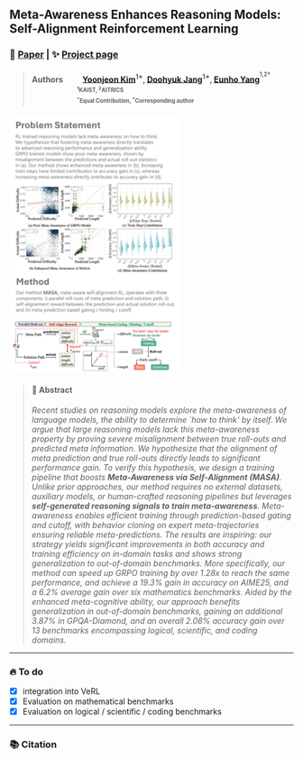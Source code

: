 ## Meta-Awareness Enhances Reasoning Models: Self-Alignment Reinforcement Learning
### 📖 [Paper]() | ✨ [Project page]()

> #### Authors &emsp;&emsp; [Yoonjeon Kim](https://akatigre.github.io/)<sup>1&#42;</sup>, [Doohyuk Jang](https://jadohu.github.io/)<sup>1&#42;</sup>, [Eunho Yang](https://scholar.google.com/citations?user=UWO1mloAAAAJ&hl=en)<sup><sup>1,2&dagger;</sup> <br> <sub> &emsp;&emsp;&emsp;&emsp;&emsp;&emsp;&emsp;&emsp; <sup>1</sup>KAIST, <sup>2</sup>AITRICS</sub> <br> <sub> &emsp;&emsp;&emsp;&emsp;&emsp;&emsp;&emsp;&emsp; <sup>&#42;</sup>Equal Contribution, <sup>&dagger;</sup>Corresponding author</sub>

<img src="./assets/teaser.png" alt="teaser" style="width:60%;"/>

> #### 🔆 Abstract
> *Recent studies on reasoning models explore the meta-awareness of language models, the ability to determine `how to think' by itself. We argue that large reasoning models lack this meta-awareness property by proving severe misalignment between true roll-outs and predicted meta information. We hypothesize that the alignment of meta prediction and true roll-outs directly leads to significant performance gain. To verify this hypothesis, we design a training pipeline that boosts ***Meta-Awareness via Self-Alignment (MASA)***. Unlike prior approaches, our method requires no external datasets, auxiliary models, or human-crafted reasoning pipelines but leverages ***self-generated reasoning signals to train meta-awareness***. Meta-awareness enables efficient training through prediction-based gating and cutoff, with behavior cloning on expert meta-trajectories ensuring reliable meta-predictions. The results are inspiring: our strategy yields significant improvements in both accuracy and training efficiency on in-domain tasks and shows strong generalization to out-of-domain benchmarks. More specifically, our method can speed up GRPO training by over 1.28x to reach the same performance, and achieve a 19.3% gain in accuracy on AIME25, and a 6.2% average gain over six mathematics benchmarks. Aided by the enhanced meta-cognitive ability, our approach benefits generalization in out-of-domain benchmarks, gaining an additional 3.87% in GPQA-Diamond, and an overall 2.08% accuracy gain over 13 benchmarks encompassing logical, scientific, and coding domains.*
---

### 🔥 To do
* [x] integration into VeRL
* [x] Evaluation on mathematical benchmarks
* [x] Evaluation on logical / scientific / coding benchmarks

---
### 📚 Citation
```bibtex

```
